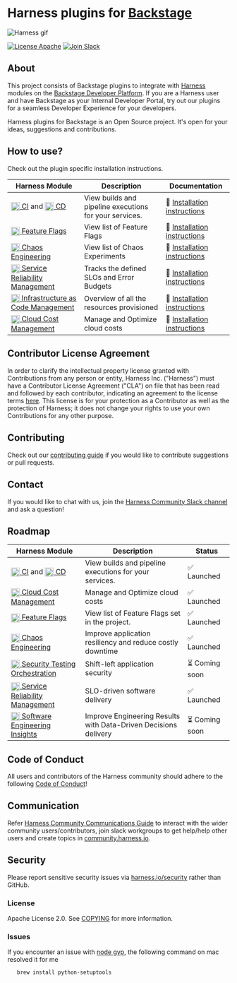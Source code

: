 # Harness plugins for [Backstage](https://backstage.io)

![Harness gif](./docs/assets/hero-animation_desktop.gif)

<!-- Add when Repository is Open Source. -->
<!-- ![GitHub](https://img.shields.io/github/license/harness/backstage-plugins?label=License&logo=Apache) -->

[![License Apache](https://img.shields.io/badge/License-Apache%202.0-blue)](https://github.com/harness/backstage-plugins/blob/main/LICENSE.md)
[![Join Slack](https://img.shields.io/badge/Join-Slack-green)](https://join.slack.com/t/harnesscommunity/shared_invite/zt-1k5lupmly-No89okNhRnhBSWQa1o69_Q)

## About

This project consists of Backstage plugins to integrate with [Harness](https://harness.io) modules on the [Backstage Developer Platform](https://backstage.io). If you are a Harness user and have Backstage as your Internal Developer Portal, try out our plugins for a seamless Developer Experience for your developers.

Harness plugins for Backstage is an Open Source project. It's open for your ideas, suggestions and contributions.

## How to use?

Check out the plugin specific installation instructions.

| Harness Module                                                                                                                                                                                                                                                                                         | Description                                            | Documentation                                            |
| ------------------------------------------------------------------------------------------------------------------------------------------------------------------------------------------------------------------------------------------------------------------------------------------------------ | ------------------------------------------------------ | -------------------------------------------------------- |
| [<img align="center" src="./docs/assets/CI%20logo.png" alt="Harness CI logo" width="20" /> CI](https://harness.io/products/continuous-integration) and [<img align="center" src="./docs/assets/CD%20logo.png" alt="Harness CD logo" width="20" /> CD](https://harness.io/products/continuous-delivery) | View builds and pipeline executions for your services. | 📘 [Installation instructions](./plugins/harness-ci-cd/) |
| [<img align="center" src="./docs/assets/Feature%20Flags%20logo.png" alt="Feature flags logo" width="20" /> Feature Flags](https://harness.io/products/feature-flags) | View list of Feature Flags | 📘 [Installation instructions](./plugins/harness-feature-flags/) |
[<img align="center" src="./docs/assets/Chaos%20logo.png" alt="Chaos engineering logo" width="20" /> Chaos Engineering](https://harness.io/products/chaos-engineering) | View list of Chaos Experiments | 📘 [Installation instructions](./plugins/harness-chaos/) |
[<img align="center" src="./docs/assets/SRM%20logo.png" alt="SRM logo" width="20" /> Service Reliability Management](https://www.harness.io/products/service-reliability-management) | Tracks the defined SLOs and Error Budgets | 📘 [Installation instructions](./plugins/harness-srm/) |
[<img align="center" src="./docs/assets/iac-logo.png" alt="IACM logo" width="20" /> Infrastructure as Code Management](https://www.harness.io/products/infrastructure-as-code-management) | Overview of all the resources provisioned | 📘 [Installation instructions](./plugins/harness-iacm/) |
[<img align="center" src="./docs/assets/Cloud%20Cost%20logo.png" alt="CCM logo" width="20" /> Cloud Cost Management](https://www.harness.io/products/infrastructure-as-code-management) | Manage and Optimize cloud costs | 📘 [Installation instructions](./plugins/harness-ccm/) |

## Contributor License Agreement

In order to clarify the intellectual property license granted with Contributions from any person or entity, Harness Inc. ("Harness") must have a Contributor License Agreement ("CLA") on file that has been read and followed by each contributor, indicating an agreement to the license terms [here](Contributor_License_Agreement.md). This license is for your protection as a Contributor as well as the protection of Harness; it does not change your rights to use your own Contributions for any other purpose.

## Contributing

<!-- Checkout contributing guide -->

Check out our [contributing guide](./docs/Contributing.md) if you would like to contribute suggestions or pull requests.

## Contact

If you would like to chat with us, join the [Harness Community Slack channel](https://join.slack.com/t/harnesscommunity/shared_invite/zt-1k5lupmly-No89okNhRnhBSWQa1o69_Q) and ask a question!

## Roadmap

| Harness Module                                                                                                                                                                                                                                                                                         | Description                                               | Status         |
| ------------------------------------------------------------------------------------------------------------------------------------------------------------------------------------------------------------------------------------------------------------------------------------------------------ | --------------------------------------------------------- | -------------- |
| [<img align="center" src="./docs/assets/CI%20logo.png" alt="Harness CI logo" width="20" /> CI](https://harness.io/products/continuous-integration) and [<img align="center" src="./docs/assets/CD%20logo.png" alt="Harness CD logo" width="20" /> CD](https://harness.io/products/continuous-delivery) | View builds and pipeline executions for your services.    | ✅ Launched    |
| [<img align="center" src="./docs/assets/Cloud%20Cost%20logo.png" alt="Cloud cost management logo" width="20" /> Cloud Cost Management](https://harness.io/products/cloud-cost)                                                                                                                         | Manage and Optimize cloud costs                           | ✅ Launched |
| [<img align="center" src="./docs/assets/Feature%20Flags%20logo.png" alt="Feature flags logo" width="20" /> Feature Flags](https://harness.io/products/feature-flags)                                                                                                                                   | View list of Feature Flags set in the project.                                       | ✅ Launched |
| [<img align="center" src="./docs/assets/Chaos%20logo.png" alt="Chaos engineering logo" width="20" /> Chaos Engineering](https://harness.io/products/chaos-engineering)                                                                                                                                 | Improve application resiliency and reduce costly downtime  | ✅ Launched |
| [<img align="center" src="./docs/assets/STO%20logo.png" alt="STO logo" width="20" /> Security Testing Orchestration](https://harness.io/products/security-testing-orchestration)                                                                                                                       | Shift-left application security                           | ⏳ Coming soon |
| [<img align="center" src="./docs/assets/SRM%20logo.png" alt="SRM logo" width="20" /> Service Reliability Management](https://harness.io/products/service-reliability-management)                                                                                                                       | SLO-driven software delivery                              | ✅ Launched |
| [<img align="center" src="./docs/assets/SEI%20logo.png" alt="SEI logo" width="20" /> Software Engineering Insights](https://www.harness.io/products/software-engineering-insights)                                                                                                                       | Improve Engineering Results with Data-Driven Decisions delivery                              | ⏳ Coming soon |


## Code of Conduct

All users and contributors of the Harness community should adhere to the following [Code of Conduct](https://github.com/harness/community/blob/main/CODE_OF_CONDUCT.md)!

## Communication

Refer [Harness Community Communications Guide](https://github.com/harness-community/overview/blob/main/community_communication_guide.rst) to interact with the wider community users/contributors, join slack workgroups to get help/help other users and create topics in [community.harness.io](https://community.harness.io/).

## Security

Please report sensitive security issues via [harness.io/security](https://harness.io/security) rather than GitHub.

### License

Apache License 2.0. See [COPYING](LICENSE.md) for more information.

### Issues
 If you encounter an issue with [node gyp](https://www.npmjs.com/package/node-gyp), the following command on mac resolved it for me
 ```
    brew install python-setuptools
```
